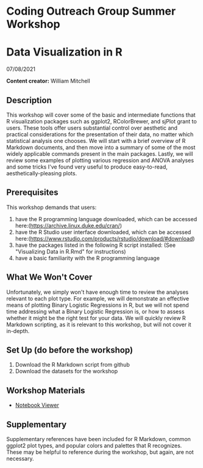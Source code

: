 # Coding Outreach Group Summer Workshop
# Data Visualization in R
07/08/2021

__**Content creator:**__ William Mitchell

## Description
This workshop will cover some of the basic and intermediate functions that R visualization packages such as ggplot2, 
RColorBrewer, and sjPlot grant to users. These tools offer users substantial control over aesthetic and practical 
considerations for the presentation of their data, no matter which statistical analysis one chooses. We will start 
with a brief overview of R Markdown documents, and then move into a summary of some of the most widely applicable 
commands present in the main packages. Lastly, we will review some examples of plotting various regression and ANOVA 
analyses and some tricks I've found very useful to produce easy-to-read, aesthetically-pleasing plots.   

## Prerequisites
This workshop demands that users:
1. have the R programming language downloaded, which can be accessed here:(https://archive.linux.duke.edu/cran/)
2. have the R Studio user interface downloaded, which can be accessed here:(https://www.rstudio.com/products/rstudio/download/#download)
3. have the packages listed in the following R script installed: (See "Visualizing Data in R.Rmd" for instructions)
4. have a basic familiarity with the R programming language

## What We Won't Cover
Unfortunately, we simply won't have enough time to review the analyses relevant to each plot type. 
For example, we will demonstrate an effective means of plotting Binary Logistic Regressions in R, but we will not
spend time addressing what a Binary Logistic Regression is, or how to assess whether it might be the right 
test for your data. We will quickly review R Markdown scripting, as it is relevant to this workshop, but will not
cover it in-depth.

## Set Up (do before the workshop)
1. Download the R Markdown script from github
2. Download the datasets for the workshop

## Workshop Materials
- [Notebook Viewer](https://tu-coding-outreach-group.github.io/cog_summer_workshops_2021/data-visualization-in-r/index.html)

## Supplementary
Supplementary references have been included for R Markdown, common ggplot2 plot types, and popular colors and palettes that R recognizes. 
These may be helpful to reference during the workshop, but again, are not necessary.
